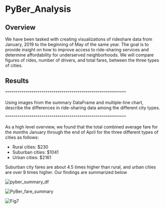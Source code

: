 # PyBer_Analysis

## Overview
We have been tasked with creating visualizations of rideshare data from January, 2019 to the beginning of May of the same year. The goal is to provide insight on how to improve access to ride-sharing services and determine affordability for underserved neighborhoods. We will compare figures of rides, number of drivers, and total fares, between the three types of cities.


## Results
""""""""""""""""""""""""""""""""""""""""""""""""""""""""""""

Using images from the summary DataFrame and multiple-line chart, describe the differences in ride-sharing data among the different city types.

""""""""""""""""""""""""""""""""""""""""""""""""""""""""""""


As a high level overview, we found that the total combined average fare for the months January through the end of April for the three different types of cities as follows:
- Rural cities: $230
- Suburban cities: $1041
- Urban cities: $2161


Suburban city fares are about 4.5 times higher than rural, and urban cities are over 9 times higher. Our findings are summarized below


![pyber_summary_df](https://user-images.githubusercontent.com/35434608/178174266-32f83c8a-64d2-4eb4-86b2-5c007dacce86.png)


![PyBer_fare_summary](https://user-images.githubusercontent.com/35434608/178174317-da1a7446-efc2-40d5-bb69-4ccdc42bc3d2.png)



![Fig7](https://user-images.githubusercontent.com/35434608/178175930-e364651c-c3e4-4a79-b852-d17dce3de2ec.png)

